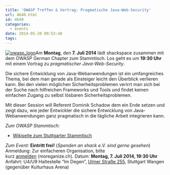 ```yaml
---
title: 'OWASP Treffen & Vortrag: Pragmatische Java-Web-Security'
url: 4640.html
id: 4640
categories:
  - events
date: 2014-05-20 09:53:48
tags:
---
```


[![owasp_logo](https://blog.shackspace.de/wp-content/uploads/2014/04/owasp_logo-291x300.png)](https://blog.shackspace.de/wp-content/uploads/2014/04/owasp_logo.png)Am **Montag**, den **7\. Juli 2014** lädt shackspace zusammen mit dem OWASP German Chapter zum Stammtisch.
Los geht es um **19:30 Uhr** mit einem Vortrag zu _pragmatischer Java-Web-Security_.

Die sichere Entwicklung von Java-Webanwendungen ist ein umfangreiches Thema, bei dem man gerade als Einsteiger leicht den Überblick verlieren kann.
Bei den vielen möglichen Sicherheitsproblemen verirrt man sich bei der Suche nach hilfreichen Frameworks und Tools und findet keinen einfachen Zugang zu selbst lösbaren Sicherheitsproblemen.

Mit dieser Session will Referent <span style="color: #222222;">Dominik Schadow </span>dem ein Ende setzen und zeigt dazu, wie jeder Entwickler die sichere Entwicklung von Java-Webanwendungen ganz pragmatisch in die tägliche Arbeit integrieren kann.

_Zum OWASP Stammtisch:_

*   [Wikiseite zum Stuttgarter Stammtisch](https://www.owasp.org/index.php/OWASP_German_Chapter_Stammtisch_Initiative/Stuttgart)

_Zum Event:_
**Eintritt frei!** (_Spenden an shack e.V. sind gerne gesehen_)
Anmeldung: Zur einfacheren Organisation, bitte kurz [anmelden](http://moreganize.ch/bpjkvFg5oQM) (moreganize.ch).
Datum: **Montag, 7\. Juli 2014, 19:30 Uhr**
Anfahrt: U4/U9 Haltestelle “Im Degen”, [Ulmer Straße 255](https://blog.shackspace.de/?page_id=713), Stuttgart Wangen (gegenüber Kulturhaus Arena)